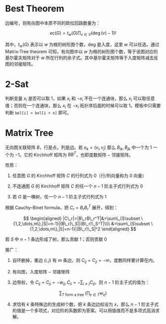 # Best Theorem
边编号，则有向图中本质不同的欧拉回路数量为：

$$
ec(G) = t_w(G) \prod_{v \in V}{(\deg(v) - 1)!}
$$

其中，$t_w(G)$ 表示以 $w$ 为根的树形图个数，deg 是入度，这里 $w$ 可以任选。通过 Matrix-Tree theorem 可知，有向图中以 $w$ 为根的树形图个数，等于该图对应的基尔霍夫矩阵对于 $w$ 所在行列的余子式。其中基尔霍夫矩阵等于入度矩阵减去反图的邻接矩阵。

# 2-Sat

判断变量 $x_i$ 是否可以取 $1$，如果 $x_i$ 和 $\lnot x_i$ 不在一个连通块，那么 $x_i$ 可以取任意值；否则在一个连通块，那么 $x_i$ 在 $\lnot x_i$ 拓扑序后面的时候可以取 $1$。模板中只需要判断 `bel[i] < bel[i + n]` 即可。

# Matrix Tree

无向图关联矩阵 $B$，行是点，列是边。若 $e_k=(v_i,v_j)$ 那么 $B_{ik},B_{jk}$ 中一个为 $1$ 一个为 $-1$。它的 Kirchhoff 矩阵为 $BB^T$，也即度数矩阵 $-$ 邻接矩阵。

性质：

1. 任意图 $G$ 的 Kirchhoff 矩阵 $C$ 的行列式为 $0$（行/列向量和为 $0$ 向量）

2. 不连通图 $G$ 的 Kirchhoff 矩阵 $C$ 的任一个 $n-1$ 阶主子式行列式为 $0$

3. 若 $G$ 是一棵树，任一个 $n-1$ 阶主子式行列式为 $1$

根据 Cauchy–Binet formula，把 $C_r=B_rB_r^T$ 展开，得到：

$$
\begin{aligned}
|C\_r|=|B\_rB\_r^T|&=\sum\_{S\subset \{1,2,\dots,m\},|S|=n-1}|(B\_r)\_S||(B\_r)\_S^T|\\\\
&=\sum\_{S\subset \{1,2,\dots,m\},|S|=n-1}|(B\_r)\_S|^2
\end{aligned}
$$

若 $S$ 中 $n-1$ 条边形成了树，那么贡献 $1$；否则贡献 $0$

推广：

1. 自环删掉，重边 $(i,j)$ 有 $m$ 条边，则 $C_{ij}=C_{ji}=-m$，度数同样要计算在内。

2. 有向图，入度矩阵 $-$ 邻接矩阵

3. 边带权，令 $C_{ij}=C_{ji}=-w_{ij},C_{ii}=-\sum_{i\neq j}C_{ij}$。则 $n-1$ 阶主子式的值为：

$$
\sum_{T\text{ form a tree }}\left(\prod_{e\in T}w_e\right)
$$

4. 求恰有 $k$ 条特殊边的生成树个数，把 $k$ 条边边权设为 $x$，那么 $n-1$ 阶主子式的值是一个多项式，对应阶的系数即为答案。可以用插值而不是多项式高消求解。
